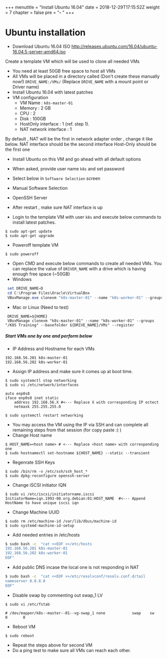 +++
menutitle = "Install Ubuntu 16.04"
date = 2018-12-29T17:15:52Z
weight = 7
chapter = false
pre = "<b>- </b>"
+++

# Ubuntu installation

* Download Ubuntu 16.04 ISO
http://releases.ubuntu.com/16.04/ubuntu-16.04.5-server-amd64.iso

Create a template VM which will be used to clone all needed VMs

- You need at least 50GB free space to host all VMs
- All VMs will be placed in a directory called (Don't create these manually now!)
 `DRIVE_NAME:/VMs/` (Replace `DRIVE_NAME` with a mount point or Driver name)
- Install Ubuntu 16.04 with latest patches
- VM configuration  
    - VM Name : `k8s-master-01`
    - Memory  : 2 GB
    - CPU     : 2
    - Disk    : 100GB
    - HostOnly interface    : 1 (ref. step 1).
    - NAT network interface : 1

By default , NAT will be the first in network adapter order , change it like below.
NAT interface should be the second interface
Host-Only should be the first one

- Install Ubuntu on this VM and go ahead with all default options
 - When asked, provide user name `k8s` and set password
 - Select below in `Software Selection` screen
  - Manual Software Selection
  - OpenSSH Server

- After restart , make sure NAT interface is up
- Login to the template VM with user `k8s` and execute below commands to install latest patches.
```shell
$ sudo apt-get update
$ sudo apt-get upgrade
```
- Poweroff template VM
```shell
$ sudo poweroff
```
- Open CMD and execute below commands to create all needed VMs.
  You can replace the value of `DRIVER_NAME` with a drive which is having enough free space (~50GB)
- Windows
```PowerShell
 set DRIVE_NAME=D
 cd C:\Program Files\Oracle\VirtualBox
 VBoxManage.exe clonevm "k8s-master-01" --name "k8s-worker-01" --groups "/K8S Training" --basefolder "%DRIVE_NAME%:\VMs" --register
```

- Mac or Linux (Need to test)
```shell
 DRIVE_NAME=${HOME}
 VBoxManage clonevm "k8s-master-01" --name "k8s-worker-01" --groups "/K8S Training" --basefolder ${DRIVE_NAME}/VMs" --register
```

##### Start VMs one by one and perform below

- IP Address and Hostname for each VMs
```console
192.168.56.201 k8s-master-01
192.168.56.202 k8s-worker-01
```

- Assign IP address and make sure it comes up at boot time.
```shell
$ sudo systemctl stop networking
$ sudo vi /etc/network/interfaces
```
```properties
auto enp0s8
iface enp0s8 inet static
    address 192.168.56.X #<--- Replace X with corresponding IP octect
    netmask 255.255.255.0
```
```shell
$ sudo systemctl restart networking
```

- You may access the VM using the IP via SSH and can complete all remaining steps from that session (for copy paste :) )
- Change Host name
```shell
$ HOST_NAME=<host name> # <--- Replace <host name> with corresponding one
$ sudo hostnamectl set-hostname ${HOST_NAME} --static --transient
```
- Regenrate SSH Keys
```shell
$ sudo /bin/rm -v /etc/ssh/ssh_host_*
$ sudo dpkg-reconfigure openssh-server
```
- Change iSCSI initiator IQN
```shell
$ sudo vi /etc/iscsi/initiatorname.iscsi
InitiatorName=iqn.1993-08.org.debian:01:HOST_NAME  #<--- Append HostName to have unique iscsi iqn
```  
- Change Machine UUID
```shell
$ sudo rm /etc/machine-id /var/lib/dbus/machine-id
$ sudo systemd-machine-id-setup
```
- Add needed entries in /etc/hosts
```bash
$ sudo bash -c  "cat <<EOF >>/etc/hosts
192.168.56.201 k8s-master-01
192.168.56.202 k8s-worker-01
EOF"
```

- Add public DNS incase the local one is not responding in NAT
```bash
$ sudo bash -c  "cat <<EOF >>/etc/resolvconf/resolv.conf.d/tail
nameserver 8.8.8.8
EOF"
```

- Disable swap by commenting out swap_1 LV
```shell
$ sudo vi /etc/fstab
```
```
# /dev/mapper/k8s--master--01--vg-swap_1 none            swap    sw              0       0
```

- Reboot VM
```shell
$ sudo reboot
```

- Repeat the steps above for second VM
- Do a ping test to make sure all VMs can reach each other.

